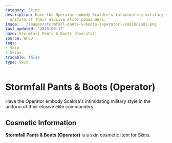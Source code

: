 ```yaml
---
category: Skins
description: Have the Operator embody Scaldra's intimidating military style in the
  uniform of their elusive elite commanders.
image: ../images/stormfall-pants-&-boots-(operator)-1881bc2a01.png
last_updated: '2025-09-17'
name: Stormfall Pants & Boots (Operator)
source: WFCD
tags:
- Skin
- Skins
tradable: false
type: Skin
---
```


# Stormfall Pants & Boots (Operator)

Have the Operator embody Scaldra's intimidating military style in the uniform of their elusive elite commanders.

## Cosmetic Information

**Stormfall Pants & Boots (Operator)** is a skin cosmetic item for Skins.

